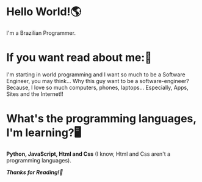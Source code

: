 # Hello World!🌎
I'm a Brazilian Programmer.

# If you want read about me:📜
I'm starting in world programming and I want so much to be a Software Engineer, you may think... Why this guy want to be a software-engineer? Because, I love so much computers, phones, laptops... Especially, Apps, Sites and the Internet!!

# What's the programming languages, I'm learning?🖥️
**Python, JavaScript, Html and Css** (I know, Html and Css aren't a programming languages).

***Thanks for Reading!🙏***
